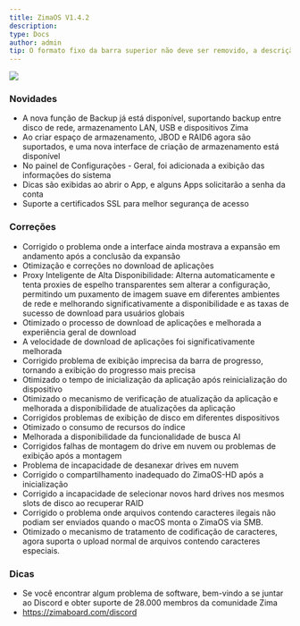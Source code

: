 ```yaml
---
title: ZimaOS V1.4.2
description: 
type: Docs
author: admin
tip: O formato fixo da barra superior não deve ser removido, a descrição é para o artigo, se não preenchida, será cortada a partir do primeiro parágrafo
---
```

![](https://manage.icewhale.io/api/static/docs/1754300403127_image.png)

### Novidades
- A nova função de Backup já está disponível, suportando backup entre disco de rede, armazenamento LAN, USB e dispositivos Zima
- Ao criar espaço de armazenamento, JBOD e RAID6 agora são suportados, e uma nova interface de criação de armazenamento está disponível
- No painel de Configurações - Geral, foi adicionada a exibição das informações do sistema
- Dicas são exibidas ao abrir o App, e alguns Apps solicitarão a senha da conta
- Suporte a certificados SSL para melhor segurança de acesso
### Correções
- Corrigido o problema onde a interface ainda mostrava a expansão em andamento após a conclusão da expansão
- Otimização e correções no download de aplicações
- Proxy Inteligente de Alta Disponibilidade: Alterna automaticamente e tenta proxies de espelho transparentes sem alterar a configuração, permitindo um puxamento de imagem suave em diferentes ambientes de rede e melhorando significativamente a disponibilidade e as taxas de sucesso de download para usuários globais
- Otimizado o processo de download de aplicações e melhorada a experiência geral de download
- A velocidade de download de aplicações foi significativamente melhorada
- Corrigido problema de exibição imprecisa da barra de progresso, tornando a exibição do progresso mais precisa
- Otimizado o tempo de inicialização da aplicação após reinicialização do dispositivo
- Otimizado o mecanismo de verificação de atualização da aplicação e melhorada a disponibilidade de atualizações da aplicação
- Corrigidos problemas de exibição de disco em diferentes dispositivos
- Otimizado o consumo de recursos do índice
- Melhorada a disponibilidade da funcionalidade de busca AI
- Corrigidos falhas de montagem do drive em nuvem ou problemas de exibição após a montagem
- Problema de incapacidade de desanexar drives em nuvem
- Corrigido o compartilhamento inadequado do ZimaOS-HD após a inicialização
- Corrigido a incapacidade de selecionar novos hard drives nos mesmos slots de disco ao recuperar RAID
- Corrigido o problema onde arquivos contendo caracteres ilegais não podiam ser enviados quando o macOS monta o ZimaOS via SMB.
- Otimizado o mecanismo de tratamento de codificação de caracteres, agora suporta o upload normal de arquivos contendo caracteres especiais.
### Dicas
- Se você encontrar algum problema de software, bem-vindo a se juntar ao Discord e obter suporte de 28.000 membros da comunidade Zima
- https://zimaboard.com/discord